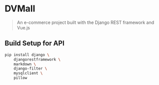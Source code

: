 # DVMall
> An e-commerce project built with the Django REST framework and Vue.js

## Build Setup for API

```bash
pip install django \
    djangorestframework \
    markdown \
    django-filter \
    mysqlclient \
    pillow
```
